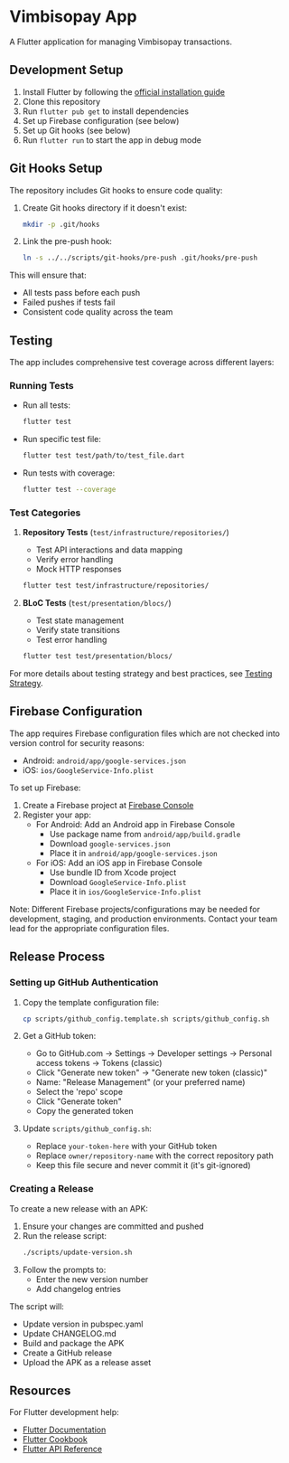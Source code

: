 # Vimbisopay App

A Flutter application for managing Vimbisopay transactions.

## Development Setup

1. Install Flutter by following the [official installation guide](https://docs.flutter.dev/get-started/install)
2. Clone this repository
3. Run `flutter pub get` to install dependencies
4. Set up Firebase configuration (see below)
5. Set up Git hooks (see below)
6. Run `flutter run` to start the app in debug mode

## Git Hooks Setup

The repository includes Git hooks to ensure code quality:

1. Create Git hooks directory if it doesn't exist:
   ```bash
   mkdir -p .git/hooks
   ```

2. Link the pre-push hook:
   ```bash
   ln -s ../../scripts/git-hooks/pre-push .git/hooks/pre-push
   ```

This will ensure that:
- All tests pass before each push
- Failed pushes if tests fail
- Consistent code quality across the team

## Testing

The app includes comprehensive test coverage across different layers:

### Running Tests

- Run all tests:
  ```bash
  flutter test
  ```

- Run specific test file:
  ```bash
  flutter test test/path/to/test_file.dart
  ```

- Run tests with coverage:
  ```bash
  flutter test --coverage
  ```

### Test Categories

1. **Repository Tests** (`test/infrastructure/repositories/`)
   - Test API interactions and data mapping
   - Verify error handling
   - Mock HTTP responses
   ```bash
   flutter test test/infrastructure/repositories/
   ```

2. **BLoC Tests** (`test/presentation/blocs/`)
   - Test state management
   - Verify state transitions
   - Test error handling
   ```bash
   flutter test test/presentation/blocs/
   ```

For more details about testing strategy and best practices, see [Testing Strategy](docs/AD_SPACE_IMPLEMENTATION/09_TESTING_STRATEGY.md).

## Firebase Configuration

The app requires Firebase configuration files which are not checked into version control for security reasons:
- Android: `android/app/google-services.json`
- iOS: `ios/GoogleService-Info.plist`

To set up Firebase:

1. Create a Firebase project at [Firebase Console](https://console.firebase.google.com/)
2. Register your app:
   - For Android: Add an Android app in Firebase Console
     - Use package name from `android/app/build.gradle`
     - Download `google-services.json`
     - Place it in `android/app/google-services.json`
   - For iOS: Add an iOS app in Firebase Console
     - Use bundle ID from Xcode project
     - Download `GoogleService-Info.plist`
     - Place it in `ios/GoogleService-Info.plist`

Note: Different Firebase projects/configurations may be needed for development, staging, and production environments. Contact your team lead for the appropriate configuration files.

## Release Process

### Setting up GitHub Authentication

1. Copy the template configuration file:
   ```bash
   cp scripts/github_config.template.sh scripts/github_config.sh
   ```

2. Get a GitHub token:
   - Go to GitHub.com → Settings → Developer settings → Personal access tokens → Tokens (classic)
   - Click "Generate new token" → "Generate new token (classic)"
   - Name: "Release Management" (or your preferred name)
   - Select the 'repo' scope
   - Click "Generate token"
   - Copy the generated token

3. Update `scripts/github_config.sh`:
   - Replace `your-token-here` with your GitHub token
   - Replace `owner/repository-name` with the correct repository path
   - Keep this file secure and never commit it (it's git-ignored)

### Creating a Release

To create a new release with an APK:

1. Ensure your changes are committed and pushed
2. Run the release script:
   ```bash
   ./scripts/update-version.sh
   ```
3. Follow the prompts to:
   - Enter the new version number
   - Add changelog entries

The script will:
- Update version in pubspec.yaml
- Update CHANGELOG.md
- Build and package the APK
- Create a GitHub release
- Upload the APK as a release asset

## Resources

For Flutter development help:
- [Flutter Documentation](https://docs.flutter.dev/)
- [Flutter Cookbook](https://docs.flutter.dev/cookbook)
- [Flutter API Reference](https://api.flutter.dev/)
